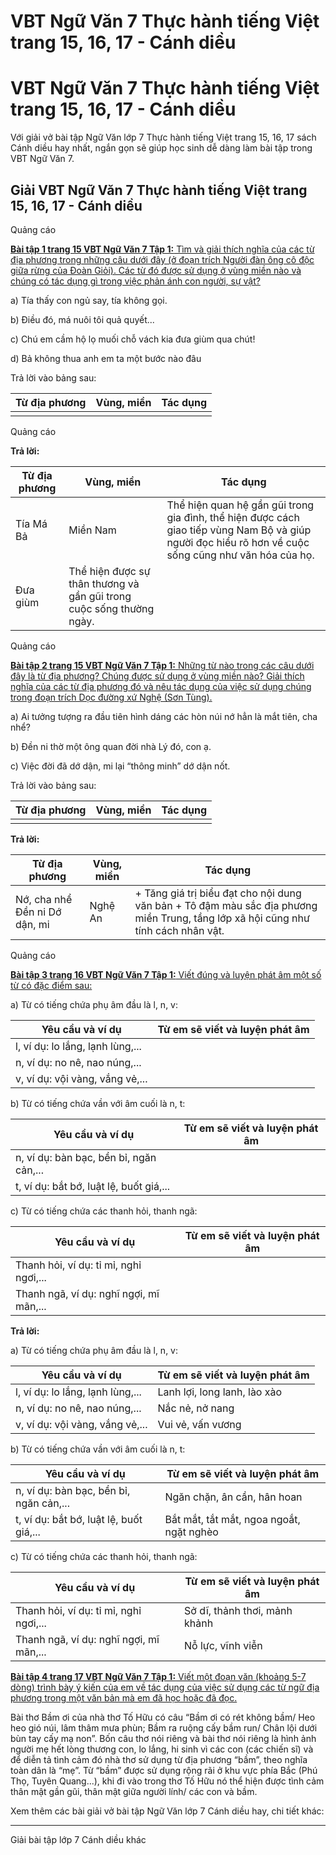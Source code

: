 # VBT Ngữ Văn 7 Thực hành tiếng Việt trang 15, 16, 17 - Cánh diều

# VBT Ngữ Văn 7 Thực hành tiếng Việt trang 15, 16, 17 - Cánh diều

Với giải vở bài tập Ngữ Văn lớp 7 Thực hành tiếng Việt trang 15, 16, 17 sách Cánh diều hay nhất, ngắn gọn sẽ giúp học sinh dễ dàng làm bài tập trong VBT Ngữ Văn 7.

## Giải VBT Ngữ Văn 7 Thực hành tiếng Việt trang 15, 16, 17 - Cánh diều

Quảng cáo

[**Bài tập 1 trang 15 VBT Ngữ Văn 7 Tập 1:** Tìm và giải thích nghĩa của các từ địa phương trong những câu dưới đây (ở đoạn trích Người đàn ông cô độc giữa rừng của Đoàn Giỏi). Các từ đó được sử dụng ở vùng miền nào và chúng có tác dụng gì trong việc phản ánh con người, sự vật?](https://vietjack.com/vbt-ngu-van-7-cd/bai-tap-1-trang-15-vbt-ngu-van-lop-7-tap-1.jsp)

a) Tía thấy con ngủ say, tía không gọi.

b) Điều đó, má nuôi tôi quả quyết...

c) Chú em cầm hộ lọ muối chỗ vách kia đưa giùm qua chút!

d) Bả không thua anh em ta một bước nào đâu

Trả lời vào bảng sau:

Từ địa phương |  Vùng, miền |  Tác dụng  
---|---|---  
|  |   
  
Quảng cáo

**Trả lời:**

Từ địa phương |  Vùng, miền |  Tác dụng  
---|---|---  
Tía Má Bả |  Miền Nam |  Thể hiện quan hệ gần gũi trong gia đình, thể hiện được cách giao tiếp vùng Nam Bộ và giúp người đọc hiểu rõ hơn về cuộc sống cũng như văn hóa của họ.  
Đưa giùm |  Thể hiện được sự thân thương và gần gũi trong cuộc sống thường ngày.  
  
Quảng cáo

[**Bài tập 2 trang 15 VBT Ngữ Văn 7 Tập 1:** Những từ nào trong các câu dưới đây là từ địa phương? Chúng được sử dụng ở vùng miền nào? Giải thích nghĩa của các từ địa phương đó và nêu tác dụng của việc sử dụng chúng trong đoạn trích Dọc đường xứ Nghệ (Sơn Tùng).](https://vietjack.com/vbt-ngu-van-7-cd/bai-tap-2-trang-15-vbt-ngu-van-lop-7-tap-1.jsp)

a) Ai tưởng tượng ra đầu tiên hình dáng các hòn núi nớ hẳn là mắt tiên, cha nhể?

b) Đền ni thờ một ông quan đời nhà Lý đó, con ạ.

c) Việc đời đã dớ dận, mi lại “thông minh” dớ dận nốt.

Trả lời vào bảng sau:

Từ địa phương |  Vùng, miền |  Tác dụng  
---|---|---  
|  |   
  
**Trả lời:**

Từ địa phương |  Vùng, miền |  Tác dụng  
---|---|---  
Nớ, cha nhể Đền ni Dớ dận, mi |  Nghệ An |  \+ Tăng giá trị biểu đạt cho nội dung văn bản \+ Tô đậm màu sắc địa phương miền Trung, tầng lớp xã hội cũng như tính cách nhân vật.  
  
Quảng cáo

[**Bài tập 3 trang 16 VBT Ngữ Văn 7 Tập 1:** Viết đúng và luyện phát âm một số từ có đặc điểm sau:](https://vietjack.com/vbt-ngu-van-7-cd/bai-tap-3-trang-16-vbt-ngu-van-lop-7-tap-1.jsp)

a) Từ có tiếng chứa phụ âm đầu là l, n, v:

Yêu cầu và ví dụ |  Từ em sẽ viết và luyện phát âm  
---|---  
l, ví dụ: lo lắng, lạnh lùng,... |   
n, ví dụ: no nê, nao núng,... |   
v, ví dụ: vội vàng, vắng vẻ,... |   
  
b) Từ có tiếng chứa vần với âm cuối là n, t:

Yêu cầu và ví dụ |  Từ em sẽ viết và luyện phát âm  
---|---  
n, ví dụ: bàn bạc, bền bỉ, ngăn cản,... |   
t, ví dụ: bắt bớ, luật lệ, buốt giá,... |   
  
c) Từ có tiếng chứa các thanh hỏi, thanh ngã:

Yêu cầu và ví dụ |  Từ em sẽ viết và luyện phát âm  
---|---  
Thanh hỏi, ví dụ: tỉ mỉ, nghỉ ngơi,... |   
Thanh ngã, ví dụ: nghĩ ngợi, mĩ mãn,... |   
  
**Trả lời:**

a) Từ có tiếng chứa phụ âm đầu là l, n, v:

Yêu cầu và ví dụ |  Từ em sẽ viết và luyện phát âm  
---|---  
l, ví dụ: lo lắng, lạnh lùng,... |  Lanh lợi, long lanh, lào xào  
n, ví dụ: no nê, nao núng,... |  Nắc nẻ, nở nang  
v, ví dụ: vội vàng, vắng vẻ,... |  Vui vẻ, vấn vương  
  
b) Từ có tiếng chứa vần với âm cuối là n, t:

Yêu cầu và ví dụ |  Từ em sẽ viết và luyện phát âm  
---|---  
n, ví dụ: bàn bạc, bền bỉ, ngăn cản,... |  Ngăn chặn, ân cần, hân hoan  
t, ví dụ: bắt bớ, luật lệ, buốt giá,... |  Bắt mắt, tắt mắt, ngoa ngoắt, ngặt nghèo  
  
c) Từ có tiếng chứa các thanh hỏi, thanh ngã:

Yêu cầu và ví dụ |  Từ em sẽ viết và luyện phát âm  
---|---  
Thanh hỏi, ví dụ: tỉ mỉ, nghỉ ngơi,... |  Sở dĩ, thảnh thơi, mảnh khảnh  
Thanh ngã, ví dụ: nghĩ ngợi, mĩ mãn,... |  Nỗ lực, vĩnh viễn  
  
[**Bài tập 4 trang 17 VBT Ngữ Văn 7 Tập 1:** Viết một đoạn văn (khoảng 5-7 dòng) trình bày ý kiến của em về tác dụng của việc sử dụng các từ ngữ địa phương trong một văn bản mà em đã học hoặc đã đọc.](https://vietjack.com/vbt-ngu-van-7-cd/bai-tap-4-trang-17-vbt-ngu-van-lop-7-tap-1.jsp)

Bài thơ Bầm ơi của nhà thơ Tố Hữu có câu “Bầm ơi có rét không bầm/ Heo heo gió núi, lâm thâm mưa phùn; Bầm ra ruộng cấy bầm run/ Chân lội dưới bùn tay cấy mạ non”. Bốn câu thơ nói riêng và bài thơ nói riêng là hình ảnh người mẹ hết lòng thương con, lo lắng, hi sinh vì các con (các chiến sĩ) và để diễn tả tình cảm đó nhà thơ sử dụng từ địa phương “bầm”, theo nghĩa toàn dân là “mẹ”. Từ “bầm” được sử dụng rộng rãi ở khu vực phía Bắc (Phú Thọ, Tuyên Quang...), khi đi vào trong thơ Tố Hữu nó thể hiện được tình cảm thân mật gần gũi, thân mật giữa người lính/ các con và bầm. 

Xem thêm các bài giải vở bài tập Ngữ Văn lớp 7 Cánh diều hay, chi tiết khác:

* * *

Giải bài tập lớp 7 Cánh diều khác
